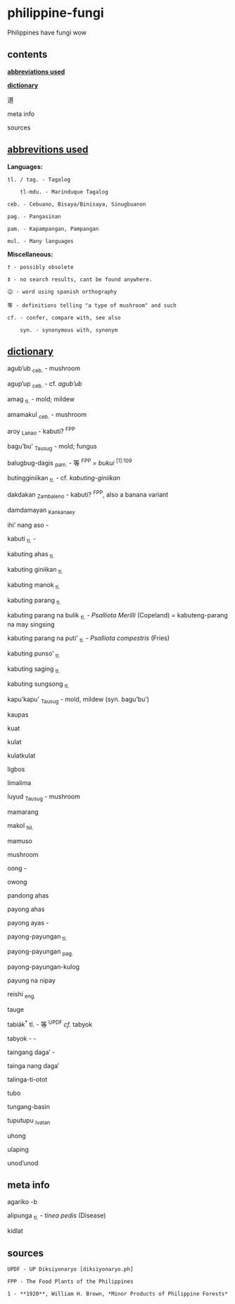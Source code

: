 # philippine-fungi

Philippines have fungi wow

## contents

[**abbreviations used**](https://www.github.com/NickEman132/philippine-fungi#abbreviations-used)

[**dictionary**](https://www.github.com/NickEman132/philippine-fungi#dictionary)

道 

meta info

sources

## [abbrevitions used](https://www.github.com/NickEman132/philippine-fungi#contents)

**Languages:**

	tl. / tag. - Tagalog

		tl-mdu. - Marinduque Tagalog

	ceb. - Cebuano, Bisaya/Binisaya, Sinugbuanon

	pag. - Pangasinan 

	pam. - Kapampangan, Pampangan

	mul. - Many languages


**Miscellaneous:**

	† - possibly obsolete

	‡ - no search results, cant be found anywhere.

	😉 - word using spanish orthography

	等 - definitions telling "a type of mushroom" and such

	cf. - confer, compare with, see also

        syn. - synonymous with, synonym

## [dictionary](https://www.github.com/NickEman132/philippine-fungi#contents)

agubʼub <sub>ceb.</sub> - mushroom

agupʼup <sub>ceb.</sub> - cf. *agubʼub*

amag <sub>tl.</sub> - mold; mildew 

amamakul <sub>ceb.</sub> - mushroom

aroy <sub>Lanao</sub>  - kabuti? <sup>FPP</sup>

baguʼbuʼ <sub>Tausug</sub> - mold; fungus

balugbug-dagis <sub>pam.</sub> - 等 <sup>FPP</sup> *= bukui* <sup>[1]:109</sup>

butingginiikan <sub>tl.</sub> - cf. *kabuting-giniikan*

dakdakan <sub>Zambaleno</sub> - kabuti? <sup>FPP</sup>, also a banana variant

damdamayan <sub>Kankanaey</sub>

ihiʼ nang aso -

kabuti <sub>tl.</sub> - 

kabuting ahas <sub>tl.</sub>

kabuting giniikan <sub>tl.</sub>

kabuting manok <sub>tl.</sub>

kabuting parang <sub>tl.</sub>

kabuting parang na bulik <sub>tl.</sub> - *Psalliota Merilli* (Copeland) 
= kabuteng-parang na may singsing

kabuting parang na putiʼ <sub>tl.</sub> - *Psalliota compestris* (Fries)

kabuting punsoʼ <sub>tl.</sub>

kabuting saging <sub>tl.</sub>

kabuting sungsong <sub>tl.</sub>

kapuʼkapuʼ <sub>Tausug</sub> - mold, mildew (syn. baguʼbuʼ)

kaupas 

kuat

kulat

kulatkulat

ligbos

limalima

luyud <sub>Tausug</sub> - mushroom

mamarang

makol <sub>hil.</sub>

mamuso

mushroom

oong -


owong 

pandong ahas

payong ahas

payong ayas -

payong-payungan <sub>tl.</sub>

payong-payungan <sub>pag.</sub>

payong-payungan-kulog 

payung na nipay

reishi <sub>eng.</sub>

tauge

tabiák<sup>†</sup> tl. - 等<sup> UPDF </sup> *cf.* tabyok 

tabyok - -

taingang dagaʼ - 

tainga nang dagaʼ

talinga-ti-otot

tubo

tungang-basin

tuputupu <sub>Ivatan</sub>

uhong

ulaping

unodʼunod

## meta info

agariko -b

alipunga <sub>tl.</sub> - *tinea pedis* (Disease)

kidlat

## sources

	UPDF - UP Diksiyonaryo [diksiyonaryo.ph]

	FPP - The Food Plants of the Philippines

	1 - **1920**, William H. Brown, *Minor Products of Philippine Forests*
 

